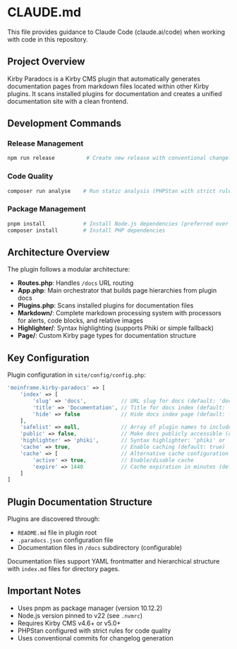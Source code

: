 # CLAUDE.md

This file provides guidance to Claude Code (claude.ai/code) when working with code in this repository.

## Project Overview

Kirby Paradocs is a Kirby CMS plugin that automatically generates documentation pages from markdown files located within other Kirby plugins. It scans installed plugins for documentation and creates a unified documentation site with a clean frontend.

## Development Commands

### Release Management
```bash
npm run release          # Create new release with conventional changelog
```

### Code Quality
```bash
composer run analyse    # Run static analysis (PHPStan with strict rules)
```

### Package Management
```bash
pnpm install            # Install Node.js dependencies (preferred over npm)
composer install        # Install PHP dependencies
```

## Architecture Overview

The plugin follows a modular architecture:

- **Routes.php**: Handles `/docs` URL routing
- **App.php**: Main orchestrator that builds page hierarchies from plugin docs
- **Plugins.php**: Scans installed plugins for documentation files
- **Markdown/**: Complete markdown processing system with processors for alerts, code blocks, and relative images
- **Highlighter/**: Syntax highlighting (supports Phiki or simple fallback)
- **Page/**: Custom Kirby page types for documentation structure

## Key Configuration

Plugin configuration in `site/config/config.php`:
```php
'moinframe.kirby-paradocs' => [
    'index' => [
        'slug' => 'docs',           // URL slug for docs (default: 'docs')
        'title' => 'Documentation', // Title for docs index (default: 'Documentation')
        'hide' => false             // Hide docs index page (default: false)
    ],
    'safelist' => null,             // Array of plugin names to include, null = all (default: null)
    'public' => false,              // Make docs publicly accessible (default: false)
    'highlighter' => 'phiki',       // Syntax highlighter: 'phiki' or 'simple' (default: 'phiki')
    'cache' => true,                // Enable caching (default: true)
    'cache' => [                    // Alternative cache configuration
        'active' => true,           // Enable/disable cache
        'expire' => 1440            // Cache expiration in minutes (default: 1440 = 24 hours)
    ]
]
```

## Plugin Documentation Structure

Plugins are discovered through:
- `README.md` file in plugin root
- `.paradocs.json` configuration file
- Documentation files in `/docs` subdirectory (configurable)

Documentation files support YAML frontmatter and hierarchical structure with `index.md` files for directory pages.

## Important Notes

- Uses pnpm as package manager (version 10.12.2)
- Node.js version pinned to v22 (see `.nvmrc`)
- Requires Kirby CMS v4.6+ or v5.0+
- PHPStan configured with strict rules for code quality
- Uses conventional commits for changelog generation
